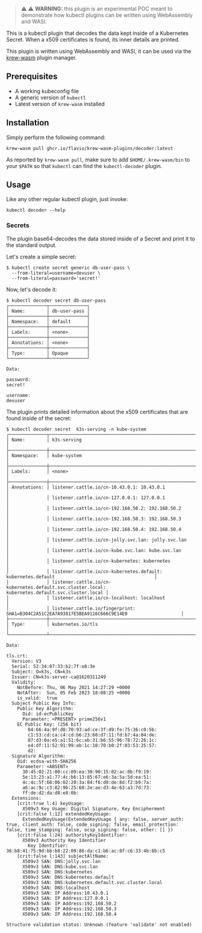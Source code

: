 > ⚠️ ⚠️ **WARNING:** this plugin is an experimental POC meant to demonstrate
> how kubectl plugins can be written using WebAssembly and WASI.

This is a kubectl plugin that decodes the data kept inside of a Kubernetes
Secret. When a x509 certificates is found, its inner details are printed.

This plugin is written using WebAssembly and WASI, it can be used via the
[krew-wasm](https://github.com/flavio/krew-wasm) plugin manager.

## Prerequisites

* A working kubeconfig file
* A generic version of `kubectl`
* Latest version of `krew-wasm` installed

## Installation

Simply perform the following command:

```console
krew-wasm pull ghcr.io/flavio/krew-wasm-plugins/decoder:latest
```

As reported by `krew-wasm pull`, make sure to add `$HOME/.krew-wasm/bin` to your
`$PATH` so that `kubectl` can find the `kubectl-decoder` plugin.

## Usage

Like any other regular kubectl plugin, just invoke:

```console
kubectl decoder --help
```

### Secrets

The plugin base64-decodes the data stored inside of a Secret and print it
to the standard output.

Let's create a simple secret:

```
$ kubectl create secret generic db-user-pass \
  --from-literal=username=devuser \
  --from-literal=password='secret!'
```

Now, let's decode it:

```
$ kubectl decoder secret db-user-pass
┌──────────────┬──────────────┐
│ Name:        │ db-user-pass │
├──────────────┼──────────────┤
│ Namespace:   │ default      │
├──────────────┼──────────────┤
│ Labels:      │ <none>       │
├──────────────┼──────────────┤
│ Annotations: │ <none>       │
├──────────────┼──────────────┤
│ Type:        │ Opaque       │
└──────────────┴──────────────┘

Data:

password:
secret!

username:
devuser
```

The plugin prints detailed information about the x509 certificates that are
found inside of the secret:

```
$ kubectl decoder secret  k3s-serving -n kube-system
┌──────────────┬──────────────────────────────────────────────────────────────────────────────────────────────────┐
│ Name:        │ k3s-serving                                                                                      │
├──────────────┼──────────────────────────────────────────────────────────────────────────────────────────────────┤
│ Namespace:   │ kube-system                                                                                      │
├──────────────┼──────────────────────────────────────────────────────────────────────────────────────────────────┤
│ Labels:      │ <none>                                                                                           │
├──────────────┼──────────────────────────────────────────────────────────────────────────────────────────────────┤
│ Annotations: │ listener.cattle.io/cn-10.43.0.1: 10.43.0.1                                                       │
│              │ listener.cattle.io/cn-127.0.0.1: 127.0.0.1                                                       │
│              │ listener.cattle.io/cn-192.168.50.2: 192.168.50.2                                                 │
│              │ listener.cattle.io/cn-192.168.50.3: 192.168.50.3                                                 │
│              │ listener.cattle.io/cn-192.168.50.4: 192.168.50.4                                                 │
│              │ listener.cattle.io/cn-jolly.svc.lan: jolly.svc.lan                                               │
│              │ listener.cattle.io/cn-kube.svc.lan: kube.svc.lan                                                 │
│              │ listener.cattle.io/cn-kubernetes: kubernetes                                                     │
│              │ listener.cattle.io/cn-kubernetes.default: kubernetes.default                                     │
│              │ listener.cattle.io/cn-kubernetes.default.svc.cluster.local: kubernetes.default.svc.cluster.local │
│              │ listener.cattle.io/cn-localhost: localhost                                                       │
│              │ listener.cattle.io/fingerprint: SHA1=B304C2A51C2EA7A93817E5BEA9116C666C9E14E0                    │
├──────────────┼──────────────────────────────────────────────────────────────────────────────────────────────────┤
│ Type:        │ kubernetes.io/tls                                                                                │
└──────────────┴──────────────────────────────────────────────────────────────────────────────────────────────────┘

Data:

tls.crt:
  Version: V3
  Serial: 52:34:07:33:b2:7f:e8:3e
  Subject: O=k3s, CN=k3s
  Issuer: CN=k3s-server-ca@1620311249
  Validity:
    NotBefore: Thu, 06 May 2021 14:27:29 +0000
    NotAfter:  Sun, 05 Feb 2023 18:08:25 +0000
    is_valid:  true
  Subject Public Key Info:
    Public Key Algorithm:
      Oid: id-ecPublicKey
      Parameter: <PRESENT> prime256v1
    EC Public Key: (256 bit)
        04:66:4a:9f:d8:70:93:ad:ce:3f:d9:fe:75:36:c0:5b:
        c1:53:cd:ca:c4:cd:b6:23:60:d7:11:fd:b7:4a:04:de:
        87:d3:0a:e5:a1:51:6c:ab:31:b6:55:96:78:72:26:1c:
        e4:df:11:52:91:99:eb:1c:10:70:b0:2f:03:53:25:57:
        d2:
  Signature Algorithm:
    Oid: ecdsa-with-SHA256
    Parameter: <ABSENT>
      30:45:02:21:00:cc:09:ea:30:90:15:02:ac:0b:f9:19:
      5e:13:23:a1:77:4c:b6:13:85:67:e6:3a:5a:5d:ea:51:
      4c:4c:5f:68:06:02:20:3a:84:f6:d0:de:8d:f2:b9:7a:
      a6:ac:9c:c3:82:9b:25:68:2e:ae:d3:4e:63:a3:7d:73:
      ff:de:d2:da:d8:e8:0b:
  Extensions:
    [crit:true l:4] keyUsage: 
      X509v3 Key Usage: Digital Signature, Key Encipherment
    [crit:false l:12] extendedKeyUsage: 
      ExtendedKeyUsage(ExtendedKeyUsage { any: false, server_auth: true, client_auth: false, code_signing: false, email_protection: false, time_stamping: false, ocsp_signing: false, other: [] })
    [crit:false l:24] authorityKeyIdentifier: 
      X509v3 Authority Key Identifier
        Key Identifier: 36:b8:41:75:9d:bb:b8:22:09:86:da:c1:b6:ac:8f:c6:33:4b:8b:c5
    [crit:false l:143] subjectAltName: 
      X509v3 SAN: DNS:jolly.svc.lan
      X509v3 SAN: DNS:kube.svc.lan
      X509v3 SAN: DNS:kubernetes
      X509v3 SAN: DNS:kubernetes.default
      X509v3 SAN: DNS:kubernetes.default.svc.cluster.local
      X509v3 SAN: DNS:localhost
      X509v3 SAN: IP Address:10.43.0.1
      X509v3 SAN: IP Address:127.0.0.1
      X509v3 SAN: IP Address:192.168.50.2
      X509v3 SAN: IP Address:192.168.50.3
      X509v3 SAN: IP Address:192.168.50.4

Structure validation status: Unknown (feature 'validate' not enabled)
```
